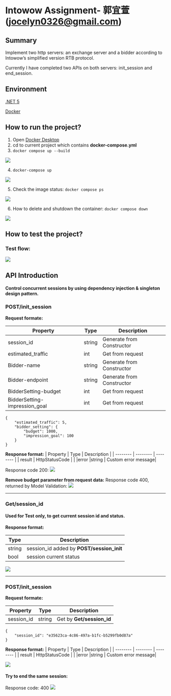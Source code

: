# Intowow Assignment- 郭宜萱(jocelyn0326@gmail.com)


## Summary
Implement two http servers: an exchange server and a bidder according to Intowow’s simplified version RTB protocol.

Currently I have completed two APIs on both servers: init_session and end_session.

## Environment
[.NET 5](https://docs.microsoft.com/zh-tw/dotnet/core/whats-new/dotnet-5)

[Docker](https://www.docker.com/)

## How to run the project?
1. Open [Docker Desktop](https://www.docker.com/products/docker-desktop/)
2. cd to current project  which contains **docker-compose.yml**
3. `docker compose up --build`

 ![](https://i.imgur.com/YJQVEnP.png)

4. `docker-compose up`

![](https://i.imgur.com/SPzJHht.png)

5. Check the image status: `docker compose ps`

 ![](https://i.imgur.com/cVEnqlh.png)

6. How to delete and shutdown the container: `docker compose down`

![](https://i.imgur.com/XaecxUy.png)


## How to test the project?

### Test flow:
![](https://i.imgur.com/pPKw8Jz.gif)



## API Introduction

#### Control concurrent sessions by using dependency injection & singleton design pattern.


### POST/init_session

**Request formate:**

| Property | Type | Description |
| -------- | -------- | -------- |
| session_id     | string     | Generate from Constructor     |
|estimated_traffic |int | Get from request|
|Bidder-name| string     | Generate from Constructor     |
|Bidder-endpoint| string     | Generate from Constructor     |
|BidderSetting-budget| int|Get from request|
|BidderSetting-impression_goal| int|Get from request|

```
{
    "estimated_traffic": 5,
    "bidder_setting": {
        "budget": 1000,
        "impression_goal": 100
    }
}
```

**Response format:**
| Property | Type | Description |
| -------- | -------- | -------- |
| result     | HttpStatusCode     |      |
|error |string | Custom error message|

Response code 200:
![](https://i.imgur.com/UR92W0C.png)


**Remove budget parameter from request data:**
Response code 400, returned by Model Validation:
![](https://i.imgur.com/9zr1yVv.png)



---


### Get/session_id
#### Used for Test only, to get current session id and status.
**Response format:**

 | Type | Description |
 | -------- | -------- |
| string    |session_id added by **POST/session_init**     |
|bool | session current status|

![](https://i.imgur.com/7eu5Qtw.png)



---


### POST/init_session

**Request formate:**

| Property | Type | Description |
| -------- | -------- | -------- |
| session_id     | string     | Get by **Get/session_id**    |


```
{
    "session_id": "e35623ca-4c86-497a-b1fc-b5299fb0d87a"
}
```

**Response format:**
| Property | Type | Description |
| -------- | -------- | -------- |
| result     | HttpStatusCode     |      |
|error |string | Custom error message|

![](https://i.imgur.com/H6aDo0T.png)

#### Try to end the same session:
Response code: 400
![](https://i.imgur.com/cjCjn7E.png)

